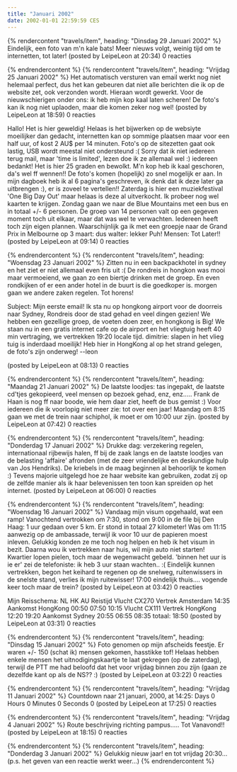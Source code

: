```yaml
---
title: "Januari 2002"
date: 2002-01-01 22:59:59 CES
---
```


{% rendercontent "travels/item", heading: "Dinsdag 29 Januari 2002" %}
Eindelijk, een foto van m'n kale bats! Meer nieuws volgt, weinig tijd om te internetten, tot later!
(posted by LeipeLeon at 20:34) 0 reacties

{% endrendercontent %}
{% rendercontent "travels/item", heading: "Vrijdag 25 Januari 2002" %}
Het automatisch versturen van email werkt nog niet helemaal perfect, dus het kan gebeuren dat niet alle berichten die ik op de website zet, ook verzonden wordt. Hieraan wordt gewerkt.
Voor de nieuwschierigen onder ons: ik heb mijn kop kaal laten scheren!
De foto's kan ik nog niet uplaoden, maar die komen zeker nog wel!
(posted by LeipeLeon at 18:59) 0 reacties

Hallo!
Het is hier geweldig!
Helaas is het bijwerken op de websiyte moeilijker dan gedacht, internetten kan op sommige plaatsen maar voor een half uur, of kost 2 AU$ per 14 minuten. Foto's op de sitezetten gaat ook lastig, USB wordt meestal niet ondersteund :(
Sorry dat ik niet iedereen terug mail, maar 'time is limited', lezen doe ik ze allemaal wel :) iedereen bedankt!
Het is hier 25 graden en bewolkt. M'n kop heb ik kaal geschoren, da's wel ff wennen!!
De foto's komen (hopelijk) zo snel mogelijk er aan. In mijn dagboek heb ik al 6 pagina's geschreven, ik denk dat ik deze later ga uitbrengen :), er is zoveel te vertellen!!
Zaterdag is hier een muziekfestival 'One Big Day Out' maar helaas is deze al uitverkocht. Ik probeer nog wel kaarten te krijgen. Zondag gaan we naar de Blue Mountains met een bus en in totaal +/- 6 personen. De groep van 14 personen valt op een gegeven moment toch uit elkaar, maar dat was wel te verwachten. Iedereen heeft toch zijn eigen plannen. Waarschijnlijk ga ik met een groepje naar de Grand Prix in Melbourne op 3 maart: dus walter: lekker Puh!
Mensen: Tot Later!!
(posted by LeipeLeon at 09:14) 0 reacties

{% endrendercontent %}
{% rendercontent "travels/item", heading: "Woensdag 23 Januari 2002" %}
Zitten nu in een backpackhotel in sydney en het ziet er niet allemaal even fris uit :(
De rondreis in hongkon was mooi maar vermoeiend, we gaan zo een biertje drinken met de groep.
En even rondkijken of er een ander hotel in de buurt is die goedkoper is. morgen gaan we andere zaken regelen. Tot horens!

Subject: Mijn eerste email!
Ik sta nu op hongkong airport voor de doorreis naar Sydney, Rondreis door de stad gehad en veel dingen gezien!
We hebben een gezellige groep, de voeten doen zeer, en hongkong is Big!
We staan nu in een gratis internet cafe op de airport en het vliegtuig heeft 40 min vertraging, we vertrekken 19:20 locale tijd.
dimitrie: slapen in het vlieg tuig is inderdaad moeilijk!
Heb hier in HongKong al op het strand gelegen, de foto's zijn onderweg!
--leon

(posted by LeipeLeon at 08:13) 0 reacties

{% endrendercontent %}
{% rendercontent "travels/item", heading: "Maandag 21 Januari 2002" %}
De laatste loodjes: tas ingepakt, de laatste cd'tjes gekopieerd, veel mensen op bezoek gehad, enz, enz.....
Frank de Haan is nog ff naar boode, wie hem daar ziet, heeft de bus gemist :)
Voor iedereen die ik voorlopig niet meer zie: tot over een jaar!
Maandag om 8:15 gaan we met de trein naar schiphol, ik moet er om 10:00 uur zijn.
(posted by LeipeLeon at 07:42) 0 reacties

{% endrendercontent %}
{% rendercontent "travels/item", heading: "Donderdag 17 Januari 2002" %}
Drukke dag: verzekering regelen, internationaal rijbewijs halen, ff bij de zaak langs en de laatste loodjes van de belasting 'affaire' afronden (met de zeer vriendelijke en deskundige hulp van Jos Hendriks). De kriebels in de maag beginnen al behoorlijk te komen :)
Tevens majorie uitgelegd hoe ze haar website kan gebruiken, zodat zij op de zelfde manier als ik haar belevenissen ten toon kan spreiden op het internet.
(posted by LeipeLeon at 06:00) 0 reacties

{% endrendercontent %}
{% rendercontent "travels/item", heading: "Woensdag 16 Januari 2002" %}
Vandaag mijn visum opgehaald, wat een ramp!
Vanochtend vertrokken om 7:30, stond om 9:00 in de file bij Den Haag: 1 uur gedaan over 5 km. Er stond in totaal 27 kilometer!
Was om 11:15 aanwezig op de ambassade, terwijl ik voor 10 uur de papieren moest inleven. Gelukkig konden ze me toch nog helpen en heb ik het visum in bezit.
Daarna wou ik vertrekken naar huis, wil mijn auto niet starten! Kwartier lopen pielen, toch maar de wegenwacht gebeld. 'binnen het uur is ie er' zei de telefoniste: ik heb 3 uur staan wachten.. :(
Eindelijk kunnen vertrekken, begon het keihard te regenen op de snelweg, ruitenwissers in de snelste stand, verlies ik mijn ruitewisser! 17:00 eindelijk thuis.... vogende keer toch maar de trein?
(posted by LeipeLeon at 03:42) 0 reacties

Mijn Reisschema:
NL	HK	AU	Reistijd
Vlucht CX270	Vertrek	Amsterdam	14:35
Aankomst	HongKong	00:50	07:50		10:15
Vlucht CX111	Vertrek	HongKong	12:20	19:20
Aankomst	Sydney	20:55		06:55	08:35
totaal:	18:50
(posted by LeipeLeon at 03:31) 0 reacties

{% endrendercontent %}
{% rendercontent "travels/item", heading: "Dinsdag 15 Januari 2002" %}
Foto genomen op mijn afscheids feestje. Er waren +/- 150 (schat ik) mensen gekomen, hasstikke tof!
Helaas hebben enkele mensen het uitnodigingskaartje te laat gekregen (op de zaterdag), terwijl de PTT me had beloofd dat het voor vrijdag binnen zou zijn (gaan ze dezelfde kant op als de NS?? :)
(posted by LeipeLeon at 03:22) 0 reacties

{% endrendercontent %}
{% rendercontent "travels/item", heading: "Vrijdag 11 Januari 2002" %}
Countdown naar 21 januari, 2000, at 14:25:
Days
0
 Hours
0
 Minutes
0
 Seconds
0
(posted by LeipeLeon at 17:25) 0 reacties

{% endrendercontent %}
{% rendercontent "travels/item", heading: "Vrijdag 4 Januari 2002" %}
Route beschrijving richting pampus.....
Tot Vanavond!!
(posted by LeipeLeon at 18:15) 0 reacties

{% endrendercontent %}
{% rendercontent "travels/item", heading: "Donderdag 3 Januari 2002" %}
Gelukkig nieuw jaar! en tot vrijdag 20:30...
(p.s. het geven van een reactie werkt weer...)
{% endrendercontent %}
